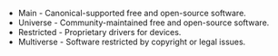 - Main - Canonical-supported free and open-source software.
- Universe - Community-maintained free and open-source software.
- Restricted - Proprietary drivers for devices.
- Multiverse - Software restricted by copyright or legal issues. 